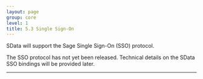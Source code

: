 ```yaml
---
layout: page
group: core
level: 1
title: 5.3 Single Sign-On
---
```


SData will support the Sage Single Sign-On (SSO) protocol.

The SSO protocol has not yet been released. Technical details on
the SData SSO bindings will be provided later.

* * *